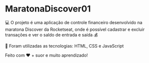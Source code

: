 # MaratonaDiscover01

💻 O projeto é uma aplicação de controle financeiro desenvolvido na maratona Discover da Rocketseat, onde é possível cadastrar e excluir transações e ver o saldo de entrada e saída 💰

🚀 Foram utilizadas as tecnologias: HTML, CSS e JavaScript

Feito com ♥ + suor e muito aprendizado!
